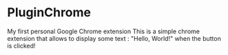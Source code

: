 # PluginChrome
My first personal Google Chrome extension
 This is a simple chrome extension that allows to display some text : "Hello, World!" when the button is clicked!
